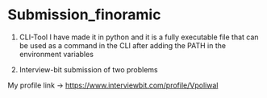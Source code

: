# Submission_finoramic
1. CLI-Tool 
I have made it in python and it is a fully executable file that can be used as a command in the CLI after
adding the PATH in the environment variables

2. Interview-bit submission of two problems

My profile link -> https://www.interviewbit.com/profile/Vpoliwal
